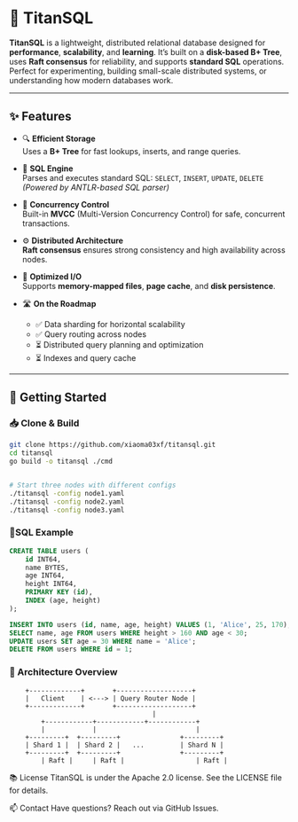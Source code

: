 # 🚀 TitanSQL

**TitanSQL** is a lightweight, distributed relational database designed for **performance**, **scalability**, and **learning**. It’s built on a **disk-based B+ Tree**, uses **Raft consensus** for reliability, and supports **standard SQL** operations. Perfect for experimenting, building small-scale distributed systems, or understanding how modern databases work.

---

## ✨ Features

- 🔍 **Efficient Storage**  
  Uses a **B+ Tree** for fast lookups, inserts, and range queries.

- 🧠 **SQL Engine**  
  Parses and executes standard SQL: `SELECT`, `INSERT`, `UPDATE`, `DELETE`  
  *(Powered by ANTLR-based SQL parser)*

- 🔄 **Concurrency Control**  
  Built-in **MVCC** (Multi-Version Concurrency Control) for safe, concurrent transactions.

- ⚙️ **Distributed Architecture**  
  **Raft consensus** ensures strong consistency and high availability across nodes.

- 🚀 **Optimized I/O**  
  Supports **memory-mapped files**, **page cache**, and **disk persistence**.

- 🛣️ **On the Roadmap**
  - ✅ Data sharding for horizontal scalability  
  - ✅ Query routing across nodes  
  - ⏳ Distributed query planning and optimization  
  - ⏳ Indexes and query cache

---

## 🔧 Getting Started

### 📥 Clone & Build
```bash
git clone https://github.com/xiaoma03xf/titansql.git
cd titansql
go build -o titansql ./cmd


# Start three nodes with different configs
./titansql -config node1.yaml
./titansql -config node2.yaml
./titansql -config node3.yaml
```

### 🧪SQL Example
```SQL 
CREATE TABLE users (
    id INT64,
    name BYTES,
    age INT64,
    height INT64,
    PRIMARY KEY (id),
    INDEX (age, height)
);

INSERT INTO users (id, name, age, height) VALUES (1, 'Alice', 25, 170);
SELECT name, age FROM users WHERE height > 160 AND age < 30;
UPDATE users SET age = 30 WHERE name = 'Alice';
DELETE FROM users WHERE id = 1;
```

### 🧭 Architecture Overview
```
    +-------------+       +-------------------+
    |   Client    | <---> | Query Router Node |
    +-------------+       +-------------------+
                                    |
        +------------+------------+------------+
        |            |                         |
    +---------+  +---------+               +---------+
    | Shard 1 |  | Shard 2 |   ...         | Shard N |
    +---------+  +---------+               +---------+
        | Raft |     | Raft |                  | Raft |
```

📚 License
TitanSQL is under the Apache 2.0 license. See the LICENSE file for details.

📫 Contact
Have questions? Reach out via GitHub Issues.


